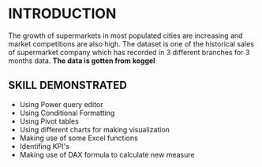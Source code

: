 # INTRODUCTION  
The growth of supermarkets in most populated cities are increasing and market competitions are also high. The dataset is one of the historical sales of supermarket company which has recorded in 3 different branches for 3 months data. **The data is gotten from keggel**

## SKILL DEMONSTRATED
- Using Power query editor
- Using Conditional Formatting 
- Using Pivot tables
- Using different charts for making visualization 
- Making use of some Excel functions 
- Identifing KPI's
- Making use of DAX formula to calculate new measure 
